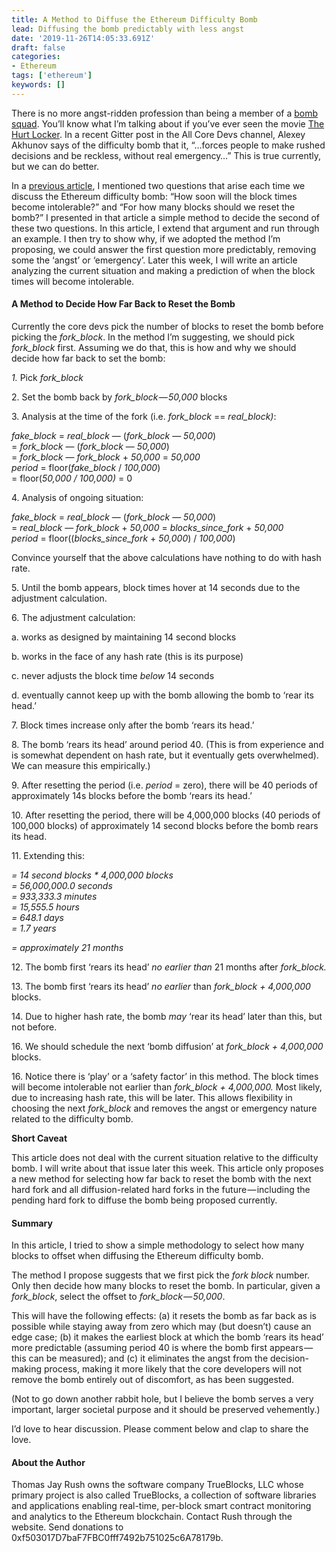 ```yaml
---
title: A Method to Diffuse the Ethereum Difficulty Bomb
lead: Diffusing the bomb predictably with less angst
date: '2019-11-26T14:05:33.691Z'
draft: false
categories:
- Ethereum
tags: ['ethereum']
keywords: []
---
```


There is no more angst-ridden profession than being a member of a [bomb squad](https://en.wikipedia.org/wiki/Bomb_disposal). You’ll know what I’m talking about if you’ve ever seen the movie [The Hurt Locker](https://en.wikipedia.org/wiki/The_Hurt_Locker). In a recent Gitter post in the All Core Devs channel, Alexey Akhunov says of the difficulty bomb that it, “…forces people to make rushed decisions and be reckless, without real emergency…” This is true currently, but we can do better.

In a [previous article](https://medium.com/@tjayrush/its-not-that-difficult-33a428c3c2c3), I mentioned two questions that arise each time we discuss the Ethereum difficulty bomb: “How soon will the block times become intolerable?” and “For how many blocks should we reset the bomb?” I presented in that article a simple method to decide the second of these two questions. In this article, I extend that argument and run through an example. I then try to show why, if we adopted the method I’m proposing, we could answer the first question more predictably, removing some the ‘angst’ or ‘emergency’. Later this week, I will write an article analyzing the current situation and making a prediction of when the block times will become intolerable.

#### A Method to Decide How Far Back to Reset the Bomb

Currently the core devs pick the number of blocks to reset the bomb before picking the _fork\_block_. In the method I’m suggesting, we should pick _fork\_block_ first. Assuming we do that, this is how and why we should decide how far back to set the bomb:

_1._ Pick _fork\_block_

2\. Set the bomb back by _fork\_block — 50,000_ blocks

3\. Analysis at the time of the fork (i.e. _fork\_block_ \== _real\_block)_:

_fake\_block_ \= _real\_block_ — (_fork\_block_ — _50,000_)  
           = _fork\_block_ — (_fork\_block_ — _50,000_)  
           = _fork\_block_ — _fork\_block_ + _50,000_ \= _50,000  
    period_ \= floor(_fake\_block_ / _100,000_)  
           = floor(_50,000 / 100,000)_ \= 0

4\. Analysis of ongoing situation:

_fake\_block_ \= _real\_block_ — (_fork\_block_ — _50,000_)  
           = _real\_block_ — _fork\_block_ + _50,000_ \= _blocks\_since\_fork_ \+ _50,000  
    period_ \= floor((_blocks\_since\_fork_ \+ _50,000_) / _100,000_)

Convince yourself that the above calculations have nothing to do with hash rate.

5\. Until the bomb appears, block times hover at 14 seconds due to the adjustment calculation.

6\. The adjustment calculation:

a. works as designed by maintaining 14 second blocks

b. works in the face of any hash rate (this is its purpose)

c. never adjusts the block time _below_ 14 seconds

d. eventually cannot keep up with the bomb allowing the bomb to ‘rear its head.’

7\. Block times increase only after the bomb ‘rears its head.’

8\. The bomb ‘rears its head’ around period 40. (This is from experience and is somewhat dependent on hash rate, but it eventually gets overwhelmed). We can measure this empirically.)

9\. After resetting the period (i.e. _period_ = zero), there will be 40 periods of approximately 14s blocks before the bomb ‘rears its head.’

10\. After resetting the period, there will be 4,000,000 blocks (40 periods of 100,000 blocks) of approximately 14 second blocks before the bomb rears its head.

11\. Extending this:

 _= 14 second blocks \* 4,000,000 blocks  
     = 56,000,000.0 seconds  
     =    933,333.3 minutes  
     =     15,555.5 hours  
     =        648.1 days  
     =          1.7 years_

 _= approximately 21 months_

12\. The bomb first ‘rears its head’ _no earlier than_ 21 months after _fork\_block._

13\. The bomb first ‘rears its head’ _no earlier_ than _fork\_block + 4,000,000_ blocks.

14\. Due to higher hash rate, the bomb _may_ ‘rear its head’ later than this, but not before.

16\. We should schedule the next ‘bomb diffusion’ at _fork\_block + 4,000,000_ blocks.

16\. Notice there is ‘play’ or a ‘safety factor’ in this method. The block times will become intolerable not earlier than _fork\_block + 4,000,000._ Most likely, due to increasing hash rate, this will be later. This allows flexibility in choosing the next _fork\_block_ and removes the angst or emergency nature related to the difficulty bomb.

**Short Caveat**

This article does not deal with the current situation relative to the difficulty bomb. I will write about that issue later this week. This article only proposes a new method for selecting how far back to reset the bomb with the next hard fork and all diffusion-related hard forks in the future — including the pending hard fork to diffuse the bomb being proposed currently.

#### Summary

In this article, I tried to show a simple methodology to select how many blocks to offset when diffusing the Ethereum difficulty bomb.

The method I propose suggests that we first pick the _fork block_ number. Only then decide how many blocks to reset the bomb. In particular, given a _fork\_block_, select the offset to _fork\_block_ — _50,000_.

This will have the following effects: (a) it resets the bomb as far back as is possible while staying away from zero which may (but doesn’t) cause an edge case; (b) it makes the earliest block at which the bomb ‘rears its head’ more predictable (assuming period 40 is where the bomb first appears — this can be measured); and (c) it eliminates the angst from the decision-making process, making it more likely that the core developers will not remove the bomb entirely out of discomfort, as has been suggested.

(Not to go down another rabbit hole, but I believe the bomb serves a very important, larger societal purpose and it should be preserved vehemently.)

I’d love to hear discussion. Please comment below and clap to share the love.

#### About the Author

Thomas Jay Rush owns the software company TrueBlocks, LLC whose primary project is also called TrueBlocks, a collection of software libraries and applications enabling real-time, per-block smart contract monitoring and analytics to the Ethereum blockchain. Contact Rush through the website. Send donations to 0xf503017D7baF7FBC0fff7492b751025c6A78179b.

